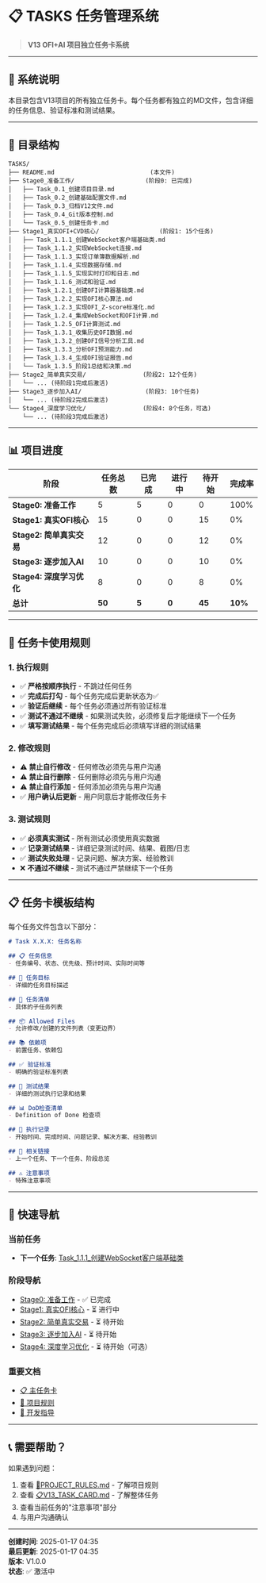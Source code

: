 # 📋 TASKS 任务管理系统

> **V13 OFI+AI 项目独立任务卡系统**

---

## 🎯 **系统说明**

本目录包含V13项目的所有独立任务卡。每个任务都有独立的MD文件，包含详细的任务信息、验证标准和测试结果。

---

## 📁 **目录结构**

```
TASKS/
├── README.md                           (本文件)
├── Stage0_准备工作/                    (阶段0: 已完成)
│   ├── Task_0.1_创建项目目录.md
│   ├── Task_0.2_创建基础配置文件.md
│   ├── Task_0.3_归档V12文件.md
│   ├── Task_0.4_Git版本控制.md
│   └── Task_0.5_创建任务卡.md
├── Stage1_真实OFI+CVD核心/                 (阶段1: 15个任务)
│   ├── Task_1.1.1_创建WebSocket客户端基础类.md
│   ├── Task_1.1.2_实现WebSocket连接.md
│   ├── Task_1.1.3_实现订单簿数据解析.md
│   ├── Task_1.1.4_实现数据存储.md
│   ├── Task_1.1.5_实现实时打印和日志.md
│   ├── Task_1.1.6_测试和验证.md
│   ├── Task_1.2.1_创建OFI计算器基础类.md
│   ├── Task_1.2.2_实现OFI核心算法.md
│   ├── Task_1.2.3_实现OFI_Z-score标准化.md
│   ├── Task_1.2.4_集成WebSocket和OFI计算.md
│   ├── Task_1.2.5_OFI计算测试.md
│   ├── Task_1.3.1_收集历史OFI数据.md
│   ├── Task_1.3.2_创建OFI信号分析工具.md
│   ├── Task_1.3.3_分析OFI预测能力.md
│   ├── Task_1.3.4_生成OFI验证报告.md
│   └── Task_1.3.5_阶段1总结和决策.md
├── Stage2_简单真实交易/                (阶段2: 12个任务)
│   └── ... (待阶段1完成后激活)
├── Stage3_逐步加入AI/                  (阶段3: 10个任务)
│   └── ... (待阶段2完成后激活)
└── Stage4_深度学习优化/                (阶段4: 8个任务，可选)
    └── ... (待阶段3完成后激活)
```

---

## 📊 **项目进度**

| 阶段 | 任务总数 | 已完成 | 进行中 | 待开始 | 完成率 |
|------|---------|--------|--------|--------|--------|
| **Stage0: 准备工作** | 5 | 5 | 0 | 0 | 100% |
| **Stage1: 真实OFI核心** | 15 | 0 | 0 | 15 | 0% |
| **Stage2: 简单真实交易** | 12 | 0 | 0 | 12 | 0% |
| **Stage3: 逐步加入AI** | 10 | 0 | 0 | 10 | 0% |
| **Stage4: 深度学习优化** | 8 | 0 | 0 | 8 | 0% |
| **总计** | **50** | **5** | **0** | **45** | **10%** |

---

## 🔧 **任务卡使用规则**

### **1. 执行规则**
- ✅ **严格按顺序执行** - 不跳过任何任务
- ✅ **完成后打勾** - 每个任务完成后更新状态为✅
- ✅ **验证后继续** - 每个任务必须通过所有验证标准
- ✅ **测试不通过不继续** - 如果测试失败，必须修复后才能继续下一个任务
- ✅ **填写测试结果** - 每个任务完成后必须填写详细的测试结果

### **2. 修改规则**
- ⚠️ **禁止自行修改** - 任何修改必须先与用户沟通
- ⚠️ **禁止自行删除** - 任何删除必须先与用户沟通
- ⚠️ **禁止自行添加** - 任何添加必须先与用户沟通
- ✅ **用户确认后更新** - 用户同意后才能修改任务卡

### **3. 测试规则**
- ✅ **必须真实测试** - 所有测试必须使用真实数据
- ✅ **记录测试结果** - 详细记录测试时间、结果、截图/日志
- ✅ **测试失败处理** - 记录问题、解决方案、经验教训
- ❌ **不通过不继续** - 测试不通过严禁继续下一个任务

---

## 📋 **任务卡模板结构**

每个任务文件包含以下部分：

```markdown
# Task X.X.X: 任务名称

## 📋 任务信息
- 任务编号、状态、优先级、预计时间、实际时间等

## 🎯 任务目标
- 详细的任务目标描述

## 📝 任务清单
- 具体的子任务列表

## 📦 Allowed Files
- 允许修改/创建的文件列表（变更边界）

## 📚 依赖项
- 前置任务、依赖包

## ✅ 验证标准
- 明确的验证标准列表

## 🧪 测试结果
- 详细的测试执行记录和结果

## 📊 DoD检查清单
- Definition of Done 检查项

## 📝 执行记录
- 开始时间、完成时间、问题记录、解决方案、经验教训

## 🔗 相关链接
- 上一个任务、下一个任务、阶段总览

## ⚠️ 注意事项
- 特殊注意事项
```

---

## 🚀 **快速导航**

### **当前任务**
- **下一个任务**: [Task_1.1.1_创建WebSocket客户端基础类](./Stage1_真实OFI+CVD核心/Task_1.1.1_创建WebSocket客户端基础类.md)

### **阶段导航**
- [Stage0: 准备工作](./Stage0_准备工作/) - ✅ 已完成
- [Stage1: 真实OFI核心](./Stage1_真实OFI+CVD核心/) - ⏳ 进行中
- [Stage2: 简单真实交易](./Stage2_简单真实交易/) - ⏳ 待开始
- [Stage3: 逐步加入AI](./Stage3_逐步加入AI/) - ⏳ 待开始
- [Stage4: 深度学习优化](./Stage4_深度学习优化/) - ⏳ 待开始（可选）

### **重要文档**
- [📋 主任务卡](../📋V13_TASK_CARD.md)
- [📜 项目规则](../📜PROJECT_RULES.md)
- [🎯 开发指导](../docs/🎯V13_FRESH_START_DEVELOPMENT_GUIDE.md)

---

## 📞 **需要帮助？**

如果遇到问题：
1. 查看 [📜PROJECT_RULES.md](../📜PROJECT_RULES.md) - 了解项目规则
2. 查看 [📋V13_TASK_CARD.md](../📋V13_TASK_CARD.md) - 了解整体任务
3. 查看当前任务的"注意事项"部分
4. 与用户沟通确认

---

**创建时间**: 2025-01-17 04:35  
**最后更新**: 2025-01-17 04:35  
**版本**: V1.0.0  
**状态**: ✅ 激活中


